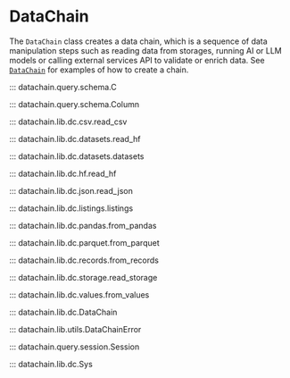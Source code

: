# DataChain

The `DataChain` class creates a data chain, which is a sequence of data manipulation
steps such as reading data from storages, running AI or LLM models or calling external
services API to validate or enrich data. See [`DataChain`](#datachain.lib.dc.DataChain)
for examples of how to create a chain.

::: datachain.query.schema.C

::: datachain.query.schema.Column

::: datachain.lib.dc.csv.read_csv

::: datachain.lib.dc.datasets.read_hf

::: datachain.lib.dc.datasets.datasets

::: datachain.lib.dc.hf.read_hf

::: datachain.lib.dc.json.read_json

::: datachain.lib.dc.listings.listings

::: datachain.lib.dc.pandas.from_pandas

::: datachain.lib.dc.parquet.from_parquet

::: datachain.lib.dc.records.from_records

::: datachain.lib.dc.storage.read_storage

::: datachain.lib.dc.values.from_values

::: datachain.lib.dc.DataChain

::: datachain.lib.utils.DataChainError

::: datachain.query.session.Session

::: datachain.lib.dc.Sys
